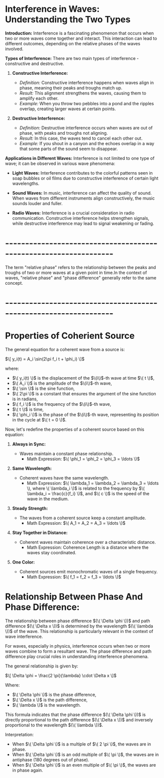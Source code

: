  # **Interference in Waves: Understanding the Two Types**

**Introduction:**
Interference is a fascinating phenomenon that occurs when two or more waves come together and interact. This interaction can lead to different outcomes, depending on the relative phases of the waves involved.

**Types of Interference:**
There are two main types of interference - constructive and destructive.

1. **Constructive Interference:**
   - *Definition:* Constructive interference happens when waves align in phase, meaning their peaks and troughs match up.
   - *Result:* This alignment strengthens the waves, causing them to amplify each other.
   - *Example:* When you throw two pebbles into a pond and the ripples overlap, creating larger waves at certain points.

2. **Destructive Interference:**
   - *Definition:* Destructive interference occurs when waves are out of phase, with peaks and troughs not aligning.
   - *Result:* In this case, the waves tend to cancel each other out.
   - *Example:* If you shout in a canyon and the echoes overlap in a way that some parts of the sound seem to disappear.

**Applications in Different Waves:**
Interference is not limited to one type of wave; it can be observed in various wave phenomena:

- **Light Waves:** Interference contributes to the colorful patterns seen in soap bubbles or oil films due to constructive interference of certain light wavelengths.

- **Sound Waves:** In music, interference can affect the quality of sound. When waves from different instruments align constructively, the music sounds louder and fuller.

- **Radio Waves:** Interference is a crucial consideration in radio communication. Constructive interference helps strengthen signals, while destructive interference may lead to signal weakening or fading.


# -----------------------------------------------------------------

The term "relative phase" refers to the relationship between the peaks and troughs of two or more waves at a given point in time.In the context of waves, "relative phase" and "phase difference" generally refer to the same concept.


# -----------------------------------------------------------------

# Properties of Coherient Source

The general equation for a coherent wave from a source is:

$\[ y_i(t) = A_i \sin(2\pi f_i t + \phi_i) \]$

where:
- $\( y_i(t) \)$ is the displacement of the $\(i\)$-th wave at time $\( t \)$,
- $\( A_i \)$ is the amplitude of the $\(i\)$-th wave,
- $\( \sin \)$ is the sine function,
- $\( 2\pi \)$ is a constant that ensures the argument of the sine function is in radians,
- $\( f_i \)$ is the frequency of the $\(i\)$-th wave,
- $\( t \)$ is time,
- $\( \phi_i \)$ is the phase of the $\(i\)$-th wave, representing its position in the cycle at $\( t = 0 \)$.

Now, let's redefine the properties of a coherent source based on this equation:

1. **Always in Sync:**
   - Waves maintain a constant phase relationship.
     - Math Expression: $\( \phi_1 = \phi_2 = \phi_3 = \ldots \)$

2. **Same Wavelength:**
   - Coherent waves have the same wavelength.
     - Math Expression: $\( \lambda_1 = \lambda_2 = \lambda_3 = \ldots \), where \( \lambda_i \)$ is related to the frequency by $\( \lambda_i = \frac{c}{f_i} \)$, and $\( c \)$ is the speed of the wave in the medium.

3. **Steady Strength:**
   - The waves from a coherent source keep a constant amplitude.
     - Math Expression: $\( A_1 = A_2 = A_3 = \ldots \)$

4. **Stay Together in Distance:**
   - Coherent waves maintain coherence over a characteristic distance.
     - Math Expression: Coherence Length is a distance where the waves stay coordinated.

5. **One Color:**
   - Coherent sources emit monochromatic waves of a single frequency.
     - Math Expression: $\( f_1 = f_2 = f_3 = \ldots \)$

# Relationship Between Phase And Phase Difference: 

The relationship between phase difference $(\( \Delta \phi \))$ and path difference $(\( \Delta x \))$ is determined by the wavelength $(\( \lambda \))$ of the wave. This relationship is particularly relevant in the context of wave interference.

For waves, especially in physics, interference occurs when two or more waves combine to form a resultant wave. The phase difference and path difference play crucial roles in understanding interference phenomena.

The general relationship is given by:

$\[ \Delta \phi = \frac{2 \pi}{\lambda} \cdot \Delta x \]$

Where:
- $\( \Delta \phi \)$ is the phase difference,
- $\( \Delta x \)$ is the path difference,
- $\( \lambda \)$ is the wavelength.

This formula indicates that the phase difference $(\( \Delta \phi \))$ is directly proportional to the path difference $(\( \Delta x \))$ and inversely proportional to the wavelength $(\( \lambda \))$. 

Interpretation:
- When $\( \Delta \phi \)$ is a multiple of $\( 2 \pi \)$, the waves are in phase.
- When $\( \Delta \phi \)$ is an odd multiple of $\( \pi \)$, the waves are in antiphase (180 degrees out of phase).
- When $\( \Delta \phi \)$ is an even multiple of $\( \pi \)$, the waves are in phase again.